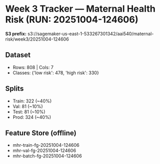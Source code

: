 # Week 3 Tracker — Maternal Health Risk (RUN: 20251004-124606)

**S3 prefix:** s3://sagemaker-us-east-1-533267301342/aai540/maternal-risk/week3/20251004-124606

## Dataset
- Rows: 808 | Cols: 7
- Classes: {'low risk': 478, 'high risk': 330}

## Splits
- Train: 322 (~40%)
- Val:   81 (~10%)
- Test:  81 (~10%)
- Prod:  324 (~40%)

## Feature Store (offline)
- mhr-train-fg-20251004-124606
- mhr-val-fg-20251004-124606
- mhr-batch-fg-20251004-124606
